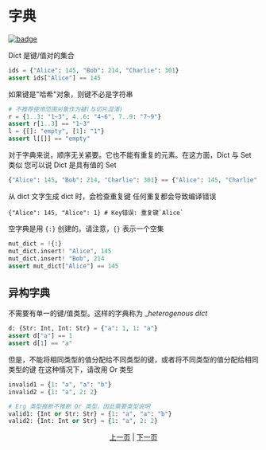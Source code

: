 # 字典

[![badge](https://img.shields.io/endpoint.svg?url=https%3A%2F%2Fgezf7g7pd5.execute-api.ap-northeast-1.amazonaws.com%2Fdefault%2Fsource_up_to_date%3Fowner%3Derg-lang%26repos%3Derg%26ref%3Dmain%26path%3Ddoc/EN/syntax/11_dict.md%26commit_hash%3De598201a939e24a41d3c26a828fdee01ad18eaf8)](https://gezf7g7pd5.execute-api.ap-northeast-1.amazonaws.com/default/source_up_to_date?owner=erg-lang&repos=erg&ref=main&path=doc/EN/syntax/11_dict.md&commit_hash=e598201a939e24a41d3c26a828fdee01ad18eaf8)

Dict 是键/值对的集合

```python
ids = {"Alice": 145, "Bob": 214, "Charlie": 301}
assert ids["Alice"] == 145
```

如果键是"哈希"对象，则键不必是字符串

```python
# 不推荐使用范围对象作为键(与切片混淆)
r = {1..3: "1~3", 4..6: "4~6", 7..9: "7~9"}
assert r[1..3] == "1~3"
l = {[]: "empty", [1]: "1"}
assert l[[]] == "empty"
```

对于字典来说，顺序无关紧要。它也不能有重复的元素。在这方面，Dict 与 Set 类似
您可以说 Dict 是具有值的 Set

```python
{"Alice": 145, "Bob": 214, "Charlie": 301} == {"Alice": 145, "Charlie": 301, "Bob": 214}
```

从 dict 文字生成 dict 时，会检查重复键
任何重复都会导致编译错误

```python,compile_fail
{"Alice": 145, "Alice": 1} # Key错误: 重复键`Alice`
```

空字典是用 `{:}` 创建的。请注意，`{}` 表示一个空集

```python
mut_dict = !{:}
mut_dict.insert! "Alice", 145
mut_dict.insert! "Bob", 214
assert mut_dict["Alice"] == 145
```

## 异构字典

不需要有单一的键/值类型。这样的字典称为 __heterogenous dict_

```python
d: {Str: Int, Int: Str} = {"a": 1, 1: "a"}
assert d["a"] == 1
assert d[1] == "a"
```

但是，不能将相同类型的值分配给不同类型的键，或者将不同类型的值分配给相同类型的键
在这种情况下，请改用 Or 类型

```python
invalid1 = {1: "a", "a": "b"}
invalid2 = {1: "a", 2: 2}

# Erg 类型推断不推断 Or 类型，因此需要类型说明
valid1: {Int or Str: Str} = {1: "a", "a": "b"}
valid2: {Int: Int or Str} = {1: "a", 2: 2}
```

<p align='center'>
    <a href='./10_list.md'>上一页</a> | <a href='./12_container_ownership.md'>下一页</a>
</p>
